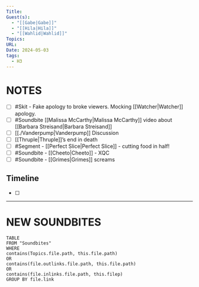 ```yaml
---
Title: 
Guest(s):
  - "[[Gabe|Gabe]]"
  - "[[Hila|Hila]]"
  - "[[Wahlid|Wahlid]]"
Topics: 
URL: 
Date: 2024-05-03
tags:
  - H3
---
```

# NOTES
- [ ] #Skit - Fake apology to broke viewers. Mocking [[Watcher|Watcher]] apology. 
- [ ] #Soundbite [[Malissa McCarthy|Malissa McCarthy]] video about [[Barbara Streisand|Barbara Streisand]]
- [ ] [[./Vanderpump|Vanderpump]] Discussion
- [ ] [[Thruple|Thruple]]’s end in death
- [ ] #Segment - [[Perfect Slice|Perfect Slice]] - cutting food in half!
- [ ] #Soundbite - [[Cheeto|Cheeto]] - XQC
- [ ] #Soundbite - [[Grimes|Grimes]] screams
## Timeline
- [ ] 


___
# NEW SOUNDBITES
``` dataview
TABLE
FROM "Soundbites"
WHERE 
contains(Topics.file.path, this.file.path) 
OR 
contains(file.outlinks.file.path, this.file.path)
OR
contains(file.inlinks.file.path, this.filep)
GROUP BY file.link
```
